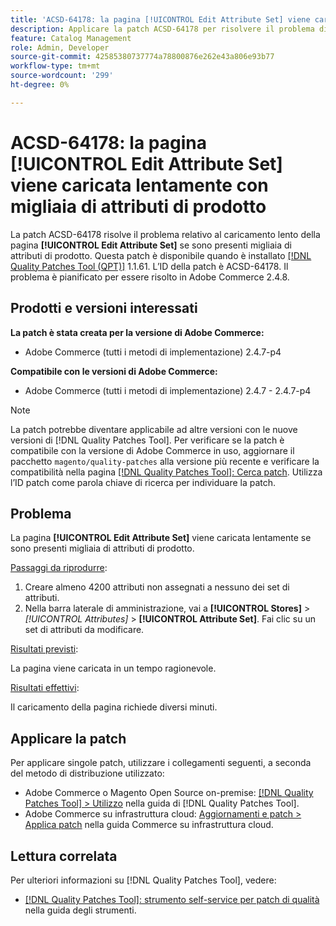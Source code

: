 ```yaml
---
title: 'ACSD-64178: la pagina [!UICONTROL Edit Attribute Set] viene caricata lentamente con migliaia di attributi di prodotto'
description: Applicare la patch ACSD-64178 per risolvere il problema di Adobe Commerce, in cui la pagina [!UICONTROL Edit Attribute Set] viene caricata lentamente se sono presenti migliaia di attributi di prodotto.
feature: Catalog Management
role: Admin, Developer
source-git-commit: 42585380737774a78800876e262e43a806e93b77
workflow-type: tm+mt
source-wordcount: '299'
ht-degree: 0%

---
```


# ACSD-64178: la pagina [!UICONTROL Edit Attribute Set] viene caricata lentamente con migliaia di attributi di prodotto

La patch ACSD-64178 risolve il problema relativo al caricamento lento della pagina **[!UICONTROL Edit Attribute Set]** se sono presenti migliaia di attributi di prodotto. Questa patch è disponibile quando è installato [[!DNL Quality Patches Tool (QPT)]](/help/tools/quality-patches-tool/quality-patches-tool-to-self-serve-quality-patches.md) 1.1.61. L’ID della patch è ACSD-64178. Il problema è pianificato per essere risolto in Adobe Commerce 2.4.8.

## Prodotti e versioni interessati

**La patch è stata creata per la versione di Adobe Commerce:**

* Adobe Commerce (tutti i metodi di implementazione) 2.4.7-p4

**Compatibile con le versioni di Adobe Commerce:**

* Adobe Commerce (tutti i metodi di implementazione) 2.4.7 - 2.4.7-p4

>[!NOTE]
>
>La patch potrebbe diventare applicabile ad altre versioni con le nuove versioni di [!DNL Quality Patches Tool]. Per verificare se la patch è compatibile con la versione di Adobe Commerce in uso, aggiornare il pacchetto `magento/quality-patches` alla versione più recente e verificare la compatibilità nella pagina [[!DNL Quality Patches Tool]: Cerca patch](https://experienceleague.adobe.com/tools/commerce-quality-patches/index.html). Utilizza l’ID patch come parola chiave di ricerca per individuare la patch.

## Problema

La pagina **[!UICONTROL Edit Attribute Set]** viene caricata lentamente se sono presenti migliaia di attributi di prodotto.

<u>Passaggi da riprodurre</u>:

1. Creare almeno 4200 attributi non assegnati a nessuno dei set di attributi.
1. Nella barra laterale di amministrazione, vai a **[!UICONTROL Stores]** > *[!UICONTROL Attributes]* > **[!UICONTROL Attribute Set]**. Fai clic su un set di attributi da modificare.

<u>Risultati previsti</u>:

La pagina viene caricata in un tempo ragionevole.

<u>Risultati effettivi</u>:

Il caricamento della pagina richiede diversi minuti.

## Applicare la patch

Per applicare singole patch, utilizzare i collegamenti seguenti, a seconda del metodo di distribuzione utilizzato:

* Adobe Commerce o Magento Open Source on-premise: [[!DNL Quality Patches Tool] > Utilizzo](/help/tools/quality-patches-tool/usage.md) nella guida di [!DNL Quality Patches Tool].
* Adobe Commerce su infrastruttura cloud: [Aggiornamenti e patch > Applica patch](https://experienceleague.adobe.com/docs/commerce-cloud-service/user-guide/develop/upgrade/apply-patches.html) nella guida Commerce su infrastruttura cloud.


## Lettura correlata

Per ulteriori informazioni su [!DNL Quality Patches Tool], vedere:

* [[!DNL Quality Patches Tool]: strumento self-service per patch di qualità](/help/tools/quality-patches-tool/quality-patches-tool-to-self-serve-quality-patches.md) nella guida degli strumenti.
